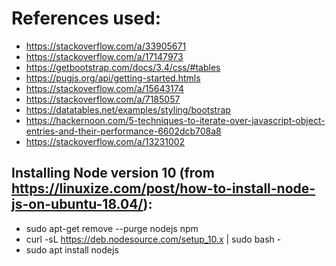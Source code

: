 # References used:
  * https://stackoverflow.com/a/33905671
  * https://stackoverflow.com/a/17147973
  * https://getbootstrap.com/docs/3.4/css/#tables
  * https://pugjs.org/api/getting-started.htmls
  * https://stackoverflow.com/a/15643174
  * https://stackoverflow.com/a/7185057
  * https://datatables.net/examples/styling/bootstrap
  * https://hackernoon.com/5-techniques-to-iterate-over-javascript-object-entries-and-their-performance-6602dcb708a8
  * https://stackoverflow.com/a/13231002

 ## Installing Node version 10 (from https://linuxize.com/post/how-to-install-node-js-on-ubuntu-18.04/):
  * sudo apt-get remove --purge nodejs npm
  * curl -sL https://deb.nodesource.com/setup_10.x | sudo bash -
  * sudo apt install nodejs